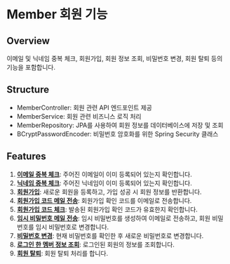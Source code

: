 # Member 회원 기능

## Overview
이메일 및 닉네임 중복 체크, 회원가입, 회원 정보 조회, 비밀번호 변경, 회원 탈퇴 등의 기능을 포함합니다.

## Structure
- MemberController: 회원 관련 API 엔드포인트 제공
- MemberService: 회원 관련 비즈니스 로직 처리
- MemberRepository: JPA를 사용하여 회원 정보를 데이터베이스에 저장 및 조회
- BCryptPasswordEncoder: 비밀번호 암호화를 위한 Spring Security 클래스

## Features
1. <a href="https://github.com/LuckyVickys/woosan-back/blob/main/Readme.assets/SignUp.md">**이메일 중복 체크**</a>: 주어진 이메일이 이미 등록되어 있는지 확인합니다.
2. <a href="https://github.com/LuckyVickys/woosan-back/blob/main/Readme.assets/SignUp.md">**닉네임 중복 체크**</a>: 주어진 닉네임이 이미 등록되어 있는지 확인합니다.
3. <a href="https://github.com/LuckyVickys/woosan-back/blob/main/Readme.assets/SignUp.md">**회원가입**</a>: 새로운 회원을 등록하고, 가입 성공 시 회원 정보를 반환합니다.
4. <a href="https://github.com/LuckyVickys/woosan-back/blob/main/Readme.assets/SignUp.md">**회원가입 코드 메일 전송**</a>: 회원가입 확인 코드를 이메일로 전송합니다.
5. <a href="https://github.com/LuckyVickys/woosan-back/blob/main/Readme.assets/SignUp.md">**회원가입 코드 체크**</a>: 발송된 회원가입 확인 코드가 유효한지 확인합니다.
6. <a href="https://github.com/LuckyVickys/woosan-back/blob/main/Readme.assets/UpdatePw.md">**임시 비밀번호 메일 전송**</a>: 임시 비밀번호를 생성하여 이메일로 전송하고, 회원 비밀번호를 임시 비밀번호로 변경합니다.
7. <a href="https://github.com/LuckyVickys/woosan-back/blob/main/Readme.assets/UpdatePw.md">**비밀번호 변경**</a>: 현재 비밀번호를 확인한 후 새로운 비밀번호로 변경합니다.
8. <a href="https://github.com/LuckyVickys/woosan-back/blob/main/Readme.assets/MemberInfo.md">**로그인 한 멤버 정보 조회**</a>: 로그인된 회원의 정보를 조회합니다.
9. <a href="https://github.com/LuckyVickys/woosan-back/blob/main/Readme.assets/DeleteMember.md">**회원 탈퇴**</a>: 회원 탈퇴 처리를 합니다.
